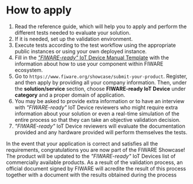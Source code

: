 <h1>How to apply</h1>

1.  Read the reference guide, which will help you to apply and perform the different tests needed to evaluate your
    solution.
2.  If it is needed, set up the validation environment.
3.  Execute tests according to the test workflow using the appropriate public instances or using your own deployed
    instance.
4.  Fill in the
    [_"FIWARE-ready"_ IoT Device Manual Template](https://docs.google.com/document/d/1Ur9JG2rzSsImVJpmz05aXXv2exRvmCvGgRo869mjWaw/edit?usp=sharing)
    with the information about how to use your component within FIWARE ecosystem.
5.  Go to `https://www.fiware.org/showcase/submit-your-product`. Register, and then apply by providing all your company information.
    Then, under the **solution/service** section, choose **FIWARE-ready IoT Device** under **category** and a proper
    domain of application.
6.  You may be asked to provide extra information or to have an interview with _"FIWARE-ready"_ IoT Device reviewers who
    might require extra information about your solution or even a real-time simulation of the entire process so that
    they can take an objective validation decision.
7.  _"FIWARE-ready"_ IoT Device reviewers will evaluate the documentation provided and any hardware provided will
    perform themselves the tests.

In the event that your application is correct and satisfies all the requirements, congratulations you are now part of
the FIWARE Showcase! The product will be updated to the _"FIWARE-ready"_ IoT Devices list of commercially available
products. As a result of the validation process, an official document signed by FIWARE will acredite the result of this
process together with a document with the results obtained during the process

